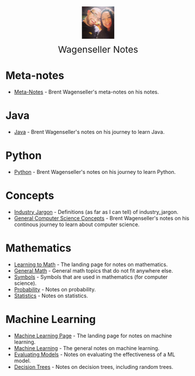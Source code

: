 <img
    src="./images/BrentAndMandi.jpg"
    width="88"
    style="display: block; width: 88px; margin: auto; margin-bottom: 1em"
/><span style="display: block; text-align: center; font-size: 1.75em;"> Wagenseller Notes </span>

# Meta-notes
- [Meta-Notes](/learn_to_code/meta_notes) - Brent Wagenseller's meta-notes on his notes.

# Java
- [Java](/learn_to_code/java) - Brent Wagenseller's notes on his journey to learn Java.

# Python
- [Python](/learn_to_code/python/) - Brent Wagenseller's notes on his journey to learn Python.

# Concepts
- [Industry Jargon](/learn_to_code/industry_jargon) - Definitions (as far as I can tell) of industry_jargon.
- [General Computer Science Concepts](/learn_to_code/computer_science_concepts) - Brent Wagenseller's notes on his continous journey to learn about computer science.


# Mathematics
- [Learning to Math](/learn_to_code/math/) - The landing page for notes on mathematics.
- [General Math](/learn_to_code/math/math) - General math topics that do not fit anywhere else.
- [Symbols](/learn_to_code/math/symbols) - Symbols that are used in mathematics (for computer science).
- [Probability](/learn_to_code/math/probability) - Notes on probability.
- [Statistics](/learn_to_code/math/statistics) - Notes on statistics.

# Machine Learning
- [Machine Learning Page](/learn_to_code/machine_learning/) - The landing page for notes on machine learning.
- [Machine Learning](/learn_to_code/machine_learning/machine_learning) - The general notes on machine learning.
- [Evaluating Models](/learn_to_code/machine_learning/evaluating_models) - Notes on evaluating the effectiveness of a ML model.
- [Decision Trees](/learn_to_code/machine_learning/decision_trees) - Notes on decision trees, including random trees.